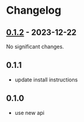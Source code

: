# Changelog

<!-- towncrier release notes start -->

## [0.1.2](https://github.com/doplaydo/DoData_SDK/releases/v0.1.2) - 2023-12-22

No significant changes.


## 0.1.1

- update install instructions


## 0.1.0

- use new api
